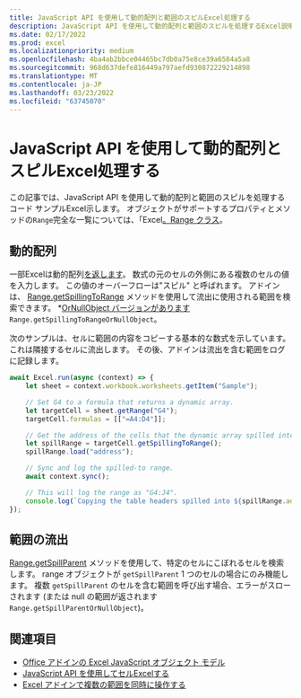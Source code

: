 ```yaml
---
title: JavaScript API を使用して動的配列と範囲のスピルExcel処理する
description: JavaScript API を使用して動的配列と範囲のスピルを処理するExcel説明します。
ms.date: 02/17/2022
ms.prod: excel
ms.localizationpriority: medium
ms.openlocfilehash: 4ba4ab2bbce04465bc7db0a75e8ce39a6584a5a8
ms.sourcegitcommit: 968d637defe816449a797aefd930872229214898
ms.translationtype: MT
ms.contentlocale: ja-JP
ms.lasthandoff: 03/23/2022
ms.locfileid: "63745070"
---
```

# <a name="handle-dynamic-arrays-and-spilling-using-the-excel-javascript-api"></a>JavaScript API を使用して動的配列とスピルExcel処理する

この記事では、JavaScript API を使用して動的配列と範囲のスピルを処理するコード サンプルExcel示します。 オブジェクトがサポートするプロパティとメソッドの`Range`完全な一覧については、「Excel[。Range クラス](/javascript/api/excel/excel.range)。

## <a name="dynamic-arrays"></a>動的配列

一部Excelは動的配列[を返します](https://support.microsoft.com/office/205c6b06-03ba-4151-89a1-87a7eb36e531)。 数式の元のセルの外側にある複数のセルの値を入力します。 この値のオーバーフローは"スピル" と呼ばれます。 アドインは、 [Range.getSpillingToRange](/javascript/api/excel/excel.range#excel-excel-range-getspillingtorange-member(1)) メソッドを使用して流出に使用される範囲を検索できます。 *[OrNullObject バージョンがあります](../develop/application-specific-api-model.md#ornullobject-methods-and-properties)`Range.getSpillingToRangeOrNullObject`。

次のサンプルは、セルに範囲の内容をコピーする基本的な数式を示しています。これは隣接するセルに流出します。 その後、アドインは流出を含む範囲をログに記録します。

```js
await Excel.run(async (context) => {
    let sheet = context.workbook.worksheets.getItem("Sample");

    // Set G4 to a formula that returns a dynamic array.
    let targetCell = sheet.getRange("G4");
    targetCell.formulas = [["=A4:D4"]];

    // Get the address of the cells that the dynamic array spilled into.
    let spillRange = targetCell.getSpillingToRange();
    spillRange.load("address");

    // Sync and log the spilled-to range.
    await context.sync();

    // This will log the range as "G4:J4".
    console.log(`Copying the table headers spilled into ${spillRange.address}.`);
});
```

## <a name="range-spilling"></a>範囲の流出

[Range.getSpillParent](/javascript/api/excel/excel.range#excel-excel-range-getspillparent-member(1)) メソッドを使用して、特定のセルにこぼれるセルを検索します。 range オブジェクトが `getSpillParent` 1 つのセルの場合にのみ機能します。 複数 `getSpillParent` のセルを含む範囲を呼び出す場合、エラーがスローされます (または null の範囲が返されます `Range.getSpillParentOrNullObject`)。

## <a name="see-also"></a>関連項目

- [Office アドインの Excel JavaScript オブジェクト モデル](excel-add-ins-core-concepts.md)
- [JavaScript API を使用してセルExcelする](excel-add-ins-cells.md)
- [Excel アドインで複数の範囲を同時に操作する](excel-add-ins-multiple-ranges.md)
